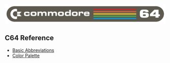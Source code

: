 
![Commodore 64](images/commodore_64_logo.png)

## C64 Reference
- [Basic Abbreviations](reference/abbreviations.md)  
- [Color Palette](reference/colors.md)  

